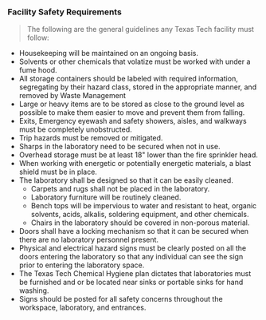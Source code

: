 ### Facility Safety Requirements

> The following are the general guidelines any Texas Tech facility must follow:

- Housekeeping will be maintained on an ongoing basis.
- Solvents or other chemicals that volatize must be worked with under a fume hood.
- All storage containers should be labeled with required information, segregating by their hazard class, stored in the appropriate manner, and removed by Waste Management
- Large or heavy items are to be stored as close to the ground level as possible to make them easier to move and prevent them from falling.
- Exits, Emergency eyewash and safety showers, aisles, and walkways must be completely unobstructed.
- Trip hazards must be removed or mitigated.
- Sharps in the laboratory need to be secured when not in use.
- Overhead storage must be at least 18" lower than the fire sprinkler head.
- When working with energetic or potentially energetic materials, a blast shield must be in place.
- The laboratory shall be designed so that it can be easily cleaned.
    - Carpets and rugs shall not be placed in the laboratory.
    - Laboratory furniture will be routinely cleaned.
    - Bench tops will be impervious to water and resistant to heat, organic solvents, acids, alkalis, soldering equipment, and other chemicals.
    - Chairs in the laboratory should be covered in non-porous material.
- Doors shall have a locking mechanism so that it can be secured when there are no laboratory personnel present.
- Physical and electrical hazard signs must be clearly posted on all the doors entering the laboratory so that any individual can see the sign prior to entering the laboratory space.
- The Texas Tech Chemical Hygiene plan dictates that laboratories must be furnished and or be located near sinks or portable sinks for hand washing.
- Signs should be posted for all safety concerns throughout the workspace, laboratory, and entrances.
